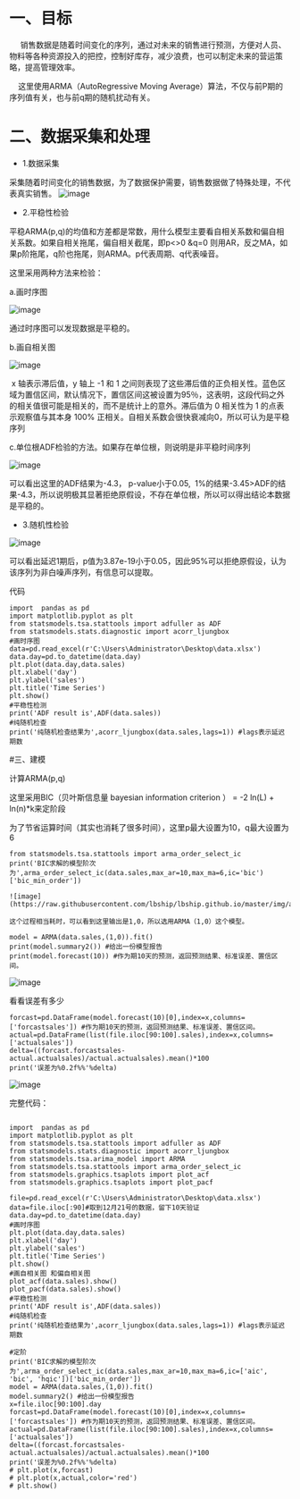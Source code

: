 # 一、目标

     销售数据是随着时间变化的序列，通过对未来的销售进行预测，方便对人员、物料等各种资源投入的把控，控制好库存，减少浪费，也可以制定未来的营运策略，提高管理效率。

    这里使用ARMA（AutoRegressive Moving Average）算法，不仅与前P期的序列值有关，也与前q期的随机扰动有关。

# 二、数据采集和处理

- 1.数据采集

采集随着时间变化的销售数据，为了数据保护需要，销售数据做了特殊处理，不代表真实销售。
![image](https://raw.githubusercontent.com/lbship/lbship.github.io/master/img/ads/ads1.png)  


- 2.平稳性检验

平稳ARMA(p,q)的均值和方差都是常数，用什么模型主要看自相关系数和偏自相关系数。如果自相关拖尾，偏自相关截尾，即p<>0 &q=0 则用AR，反之MA，如果p阶拖尾，q阶也拖尾，则ARMA。p代表周期、q代表噪音。

这里采用两种方法来检验：

a.画时序图

![image](https://raw.githubusercontent.com/lbship/lbship.github.io/master/img/ads/ads2.png) 


通过时序图可以发现数据是平稳的。

b.画自相关图


![image](https://raw.githubusercontent.com/lbship/lbship.github.io/master/img/ads/ads3.png) 
 

 x 轴表示滞后值，y 轴上 -1 和 1 之间则表现了这些滞后值的正负相关性。蓝色区域为置信区间，默认情况下，置信区间这被设置为95％，这表明，这段代码之外的相关值很可能是相关的，而不是统计上的意外。滞后值为 0 相关性为 1 的点表示观察值与其本身 100% 正相关。自相关系数会很快衰减向0，所以可认为是平稳序列

c.单位根ADF检验的方法。如果存在单位根，则说明是非平稳时间序列

![image](https://raw.githubusercontent.com/lbship/lbship.github.io/master/img/ads/ads4.png) 

可以看出这里的ADF结果为-4.3， p-value小于0.05,  1%的结果-3.45>ADF的结果-4.3，所以说明极其显著拒绝原假设，不存在单位根，所以可以得出结论本数据是平稳的。

- 3.随机性检验

![image](https://raw.githubusercontent.com/lbship/lbship.github.io/master/img/ads/ads5.png) 

可以看出延迟1期后，p值为3.87e-19小于0.05，因此95%可以拒绝原假设，认为该序列为非白噪声序列，有信息可以提取。

代码

```  
import  pandas as pd
import matplotlib.pyplot as plt
from statsmodels.tsa.stattools import adfuller as ADF
from statsmodels.stats.diagnostic import acorr_ljungbox
#画时序图
data=pd.read_excel(r'C:\Users\Administrator\Desktop\data.xlsx')
data.day=pd.to_datetime(data.day)
plt.plot(data.day,data.sales)
plt.xlabel('day')
plt.ylabel('sales')
plt.title('Time Series')
plt.show()
#平稳性检测
print('ADF result is',ADF(data.sales))
#纯随机检查
print('纯随机检查结果为',acorr_ljungbox(data.sales,lags=1)) #lags表示延迟期数
```  
#三、建模

计算ARMA(p,q)

这里采用BIC（贝叶斯信息量 bayesian information criterion ） = -2 ln(L) + ln(n)*k来定阶段

为了节省运算时间（其实也消耗了很多时间），这里p最大设置为10，q最大设置为6

```  
from statsmodels.tsa.stattools import arma_order_select_ic
print('BIC求解的模型阶次为',arma_order_select_ic(data.sales,max_ar=10,max_ma=6,ic='bic')['bic_min_order'])

![image](https://raw.githubusercontent.com/lbship/lbship.github.io/master/img/ads/ads6.png) 

这个过程相当耗时，可以看到这里输出是1,0，所以选用ARMA（1,0）这个模型。

model = ARMA(data.sales,(1,0)).fit()
print(model.summary2()) #给出一份模型报告
print(model.forecast(10)) #作为期10天的预测，返回预测结果、标准误差、置信区间。  

```  
![image](https://raw.githubusercontent.com/lbship/lbship.github.io/master/img/ads/ads7.png) 

看看误差有多少

```  
forcast=pd.DataFrame(model.forecast(10)[0],index=x,columns=['forcastsales']) #作为期10天的预测，返回预测结果、标准误差、置信区间。
actual=pd.DataFrame(list(file.iloc[90:100].sales),index=x,columns=['actualsales'])
delta=((forcast.forcastsales-actual.actualsales)/actual.actualsales).mean()*100
print('误差为%0.2f%%'%delta)

```
![image](https://raw.githubusercontent.com/lbship/lbship.github.io/master/img/ads/ads8.png) 

完整代码：  

```  

import  pandas as pd
import matplotlib.pyplot as plt
from statsmodels.tsa.stattools import adfuller as ADF
from statsmodels.stats.diagnostic import acorr_ljungbox
from statsmodels.tsa.arima_model import ARMA
from statsmodels.tsa.stattools import arma_order_select_ic
from statsmodels.graphics.tsaplots import plot_acf
from statsmodels.graphics.tsaplots import plot_pacf
 
file=pd.read_excel(r'C:\Users\Administrator\Desktop\data.xlsx')
data=file.iloc[:90]#取到12月21号的数据，留下10天验证
data.day=pd.to_datetime(data.day)
#画时序图
plt.plot(data.day,data.sales)
plt.xlabel('day')
plt.ylabel('sales')
plt.title('Time Series')
plt.show()
#画自相关图 和偏自相关图
plot_acf(data.sales).show()
plot_pacf(data.sales).show()
#平稳性检测
print('ADF result is',ADF(data.sales))
#纯随机检查
print('纯随机检查结果为',acorr_ljungbox(data.sales,lags=1)) #lags表示延迟期数
 
#定阶
print('BIC求解的模型阶次为',arma_order_select_ic(data.sales,max_ar=10,max_ma=6,ic=['aic', 'bic', 'hqic'])['bic_min_order'])
model = ARMA(data.sales,(1,0)).fit()
model.summary2() #给出一份模型报告
x=file.iloc[90:100].day
forcast=pd.DataFrame(model.forecast(10)[0],index=x,columns=['forcastsales']) #作为期10天的预测，返回预测结果、标准误差、置信区间。
actual=pd.DataFrame(list(file.iloc[90:100].sales),index=x,columns=['actualsales'])
delta=((forcast.forcastsales-actual.actualsales)/actual.actualsales).mean()*100
print('误差为%0.2f%%'%delta)
# plt.plot(x,forcast)
# plt.plot(x,actual,color='red')
# plt.show()
 
 ```  
